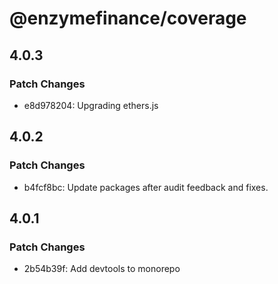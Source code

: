 # @enzymefinance/coverage

## 4.0.3

### Patch Changes

- e8d978204: Upgrading ethers.js

## 4.0.2

### Patch Changes

- b4fcf8bc: Update packages after audit feedback and fixes.

## 4.0.1

### Patch Changes

- 2b54b39f: Add devtools to monorepo
